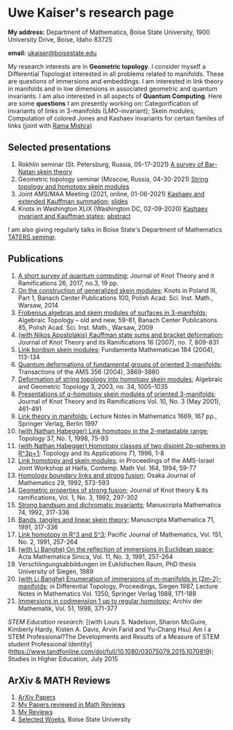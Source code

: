 # Uwe Kaiser's research page

**My address:** Department of Mathematics, Boise State University, 1900 University Drive, Boise, Idaho 83725

**email:** ukaiser@boisestate.edu

My research interests are in **Geometric topology**. I consider myself a Differential Topologist interested in all problems related to manifolds. These are questions of immersions and embeddings. I am interested in link theory in manifolds and in low dimensions in associated geometric and quantum invariants. I am also interested in all aspects of **Quantum Computing**. Here are some **questions** I am presently working on: Categorification of invariants of links in 3-manifolds (LMO-invariant); Skein modules; Computation of colored Jones and Kashaev invariants for certain familes of links (joint with [Rama Mishra](https://ramamishrasite.wordpress.com/))

## Selected presentations

1. Rokhlin seminar (St. Petersburg, Russia, 05-17-2021) [A survey of Bar-Natan skein theory](https://drive.google.com/file/d/18StDlbNuTrOg1DyzrLaZobfdMbzG5Atd/view?usp=sharing)
2. Geometric topology seminar (Moscow, Russia, 04-30-2021) [String topology and homotopy skein modules](https://www.youtube.com/watch?v=HDbbVX3TomE)
3. Joint AMS/MAA Meeting (2021, online, 01-06-2021) [Kashaev and extended Kauffman summation](https://www.jointmathematicsmeetings.org//meetings/national/jmm2021/2247_program_ss26.html); [slides](https://drive.google.com/file/d/1CS36RbDtY9m2nw4DXw8tBoesvfC84UwJ/view?usp=sharing)
4. Knots in Washington XLIX (Washington DC, 02-09-2020) [Kashaev invariant and Kauffman states](https://home.gwu.edu/~przytyck/knots/KnotsInWashington-XLIX.html); [abstract](https://home.gwu.edu/~przytyck/knots/KiW-XLIX_Abstracts.html#abstract4)

I am also giving regularly talks in Boise State's Department of Mathematics [TATERS seminar](https://sites.google.com/boisestate.edu/taters/archives).

## Publications

1. [A short survey of quantum computing](https://www.worldscientific.com/doi/abs/10.1142/S0218216517410048); Journal of Knot Theory and it Ramifications 26, 2017, no.3, 19 pp.
2. [On the construction of generalized skein modules](http://pldml.icm.edu.pl/pldml/element/bwmeta1.element.bwnjournal-article-doi-10_4064-bc100-0-8); Knots in Poland III, Part 1, Banach Center Publications 100, Polish Acad. Sci. Inst. Math., Warsaw, 2014
3. [Frobenius algebras and skein modules of surfaces in 3-manifolds](https://www.impan.pl/pl/wydawnictwa/banach-center-publications/all/85//85977/frobenius-algebras-and-skein-modules-of-surfaces-in-3-manifolds); Algebraic Topology – old and new, 59-81, Banach Center Publications 85, Polish Acad. Sci. Inst. Math., Warsaw, 2009
4. [(with Nikos Apostolakis) Kauffman state sums and bracket deformation](https://www.worldscientific.com/doi/abs/10.1142/S0218216507005567); Journal of Knot Theory and its Ramifications 16 (2007), no. 7, 809-831
5. [Link bordism skein modules](https://www.impan.pl/en/publishing-house/journals-and-series/fundamenta-mathematicae/all/184/0/89053/link-bordism-skein-modules); Fundamenta Mathematicae 184 (2004), 113-134
6. [Quantum deformations of fundamental groups of oriented 3-manifolds](https://www.ams.org/journals/tran/2004-356-10/S0002-9947-03-03424-X/S0002-9947-03-03424-X.pdf); Transactions of the AMS 356 (2004), 3869-3880
7. [Deformation of string topology into homotopy skein modules](https://projecteuclid.org/journals/algebraic-and-geometric-topology/volume-3/issue-2/Deformation-of-string-topology-into-homotopy-skein-modules/10.2140/agt.2003.3.1005.full); Algebraic and Geometric Topology 3, 2003, no. 34, 1005-1035
8. [Presentations of q-homotopy skein modules of oriented 3-manifolds](https://www.worldscientific.com/doi/abs/10.1142/S0218216501000962); Journal of Knot Theory and its Ramifications Vol. 10, No. 3 (May 2001), 461-491
9. [Link theory in manifolds](https://www.springer.com/gp/book/9783540634355); Lecture Notes in Mathematics 1669, 167 pp., Springer Verlag, Berlin 1997
10. [(with Nathan Habegger) Link homotopy in the 2-metastable range](https://www.sciencedirect.com/science/article/pii/S0040938397000104?via%3Dihub); Topology 37, No. 1, 1998, 75-93
11. [(with Nathan Habegger) Homotopy classes of two disjoint 2p-spheres in R^3p+1](https://www.researchgate.net/journal/Topology-and-its-Applications-0166-8641); Topology and its Applications 71, 1996, 1-8
12. [Link homotopy and skein modules](https://books.google.com/books?id=G9ocCAAAQBAJ&pg=PA59&lpg=PA59&dq=Uwe+Kaiser+Link+homotopy+and+skein+modules+Haifa&source=bl&ots=gtUj1_g-Al&sig=ACfU3U1SpibfOVIaHyWE-SS3fF3H4mzNGw&hl=en&sa=X&ved=2ahUKEwicxomxzNjwAhWRuJ4KHdS7BaoQ6AEwBnoECAUQAw#v=onepage&q=Uwe%20Kaiser%20Link%20homotopy%20and%20skein%20modules%20Haifa&f=false); in Proceedings of the AMS-Israel Joint Workshop at Haifa, Contemp. Math Vol. 164, 1994, 59-77
13. [Homology boundary links and strong fusion](https://ir.library.osaka-u.ac.jp/repo/ouka/all/11090/ojm29_03_12.pdf); Osaka Journal of Mathematics 29, 1992, 573-593
14. [Geometric properties of strong fusion](https://www.worldscientific.com/doi/abs/10.1142/S0218216592000173); Journal of Knot theory & its ramifications, Vol. 1, No. 3, 1992, 297-302
15. [Strong bandsum and dichromatic invariants](https://link.springer.com/article/10.1007/BF02567670); Manuscripta Mathematica 74, 1992, 317-336
16. [Bands, tangles and linear skein theory](https://link.springer.com/article/10.1007/BF02568409); Manuscripta Mathematica 71, 1991, 317-336
17. [Link homotopy in R^3 and S^3](https://projecteuclid.org/journals/pacific-journal-of-mathematics/volume-151/issue-2/Link-homotopy-in-bf-R3-and-S3/pjm/1102637081.full); Pacific Journal of Mathematics, Vol. 151, No. 2, 1991, 257-264
18. [(with Li Banghe) On the reflection of immersions in Euclidean space](https://www.semanticscholar.org/paper/ON-THE-REFLECTION-OF-IMMERSIONS-IN-EUCLIDEAN-SPACES-Li-Kaiser/690437954d9a018cfc51069210794ec06bbf09a8); Acta Mathematica Sinica, Vol. 11, No. 3, 1991, 257-264
19. Verschlingungsabbildungen im Euklidischen Raum, PhD thesis University of Siegen, 1989
20. [(with Li Banghe) Enumeration of immersions of m-manifolds in (2m-2)-manifolds](https://link.springer.com/chapter/10.1007%2FBFb0081475); in Differential Topology, Proceedings, Siegen 1987, Lecture Notes in Mathematics Vol. 1350, Springer Verlag 1988, 171-188
21. [Immersions in codimension 1 up to regular homotopy](https://link.springer.com/article/10.1007/BF01194027); Archiv der Mathematik, Vol. 51, 1998, 371-377

*STEM Education research:* [(with Louis S. Nadelson, Sharon McGuire, Kimberly Hardy, Kisten A. Davis, Arvin Farid and Yu-Chang Hsu) Am I a STEM Professional?The Developments and Results of a Measure of STEM student Professional Identity]
(https://www.tandfonline.com/doi/full/10.1080/03075079.2015.1070819); Studies in Higher Education, July 2015


## ArXiv & MATH Reviews

1. [ArXiv Papers](https://arxiv.org/search/math?searchtype=author&query=Kaiser%2C+U)
2. [My Papers reviewed in Math Reviews](https://mathscinet-ams-org.libproxy.boisestate.edu/mathscinet/search/publications.html?pg4=AUCN&s4=Kaiser%2C+Uwe&co4=AND&pg5=TI&s5=&co5=AND&pg6=PC&s6=&co6=AND&pg7=ALLF&s7=&co7=AND&dr=all&yrop=eq&arg3=&yearRangeFirst=&yearRangeSecond=&pg8=ET&s8=All&review_format=html&Submit=Search) 
3. [My Reviews](https://mathscinet-ams-org.libproxy.boisestate.edu/mathscinet/search/publications.html?pg1=RVRI&s1=256631&pg3=authreviews) 
4. [Selected Woeks](https://works.bepress.com/uwe_kaiser/), Boise State University

